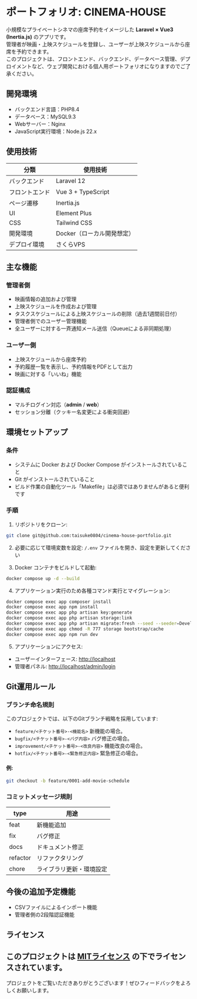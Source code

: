 # ポートフォリオ: CINEMA-HOUSE

小規模なプライベートシネマの座席予約をイメージした **Laravel × Vue3 (Inertia.js)** のアプリです。  
管理者が映画・上映スケジュールを登録し、ユーザーが上映スケジュールから座席を予約できます。  
このプロジェクトは、フロントエンド、バックエンド、データベース管理、デプロイメントなど、ウェブ開発における個人用ポートフォリオになりますのでご了承ください。

## 開発環境
- バックエンド言語：PHP8.4
- データベース：MySQL9.3
- Webサーバー：Nginx
- JavaScript実行環境：Node.js 22.x

## 使用技術
| 分類      | 使用技術               |
| ------- | ------------------ |
| バックエンド  | Laravel 12         |
| フロントエンド | Vue 3 + TypeScript |
| ページ遷移   | Inertia.js         |
| UI      | Element Plus       |
| CSS     | Tailwind CSS       |
| 開発環境    | Docker（ローカル開発想定）   |
| デプロイ環境  | さくらVPS     |

## 主な機能

### 管理者側
- 映画情報の追加および管理
- 上映スケジュールを作成および管理
- タスクスケジュールによる上映スケジュールの削除（過去1週間前日付）
- 管理者側でのユーザー管理機能
- 全ユーザーに対する一斉通知メール送信（Queueによる非同期処理）

### ユーザー側
- 上映スケジュールから座席予約
- 予約履歴一覧を表示し、予約情報をPDFとして出力
- 映画に対する「いいね」機能

### 認証構成
- マルチログイン対応（**admin** / **web**）
- セッション分離（クッキー名変更による衝突回避）

## 環境セットアップ

### 条件
- システムに Docker および Docker Compose がインストールされていること
- Git がインストールされていること
- ビルド作業の自動化ツール「Makefile」は必須ではありませんがあると便利です

### 手順
1. リポジトリをクローン:
```bash
git clone git@github.com:taisuke0804/cinema-house-portfolio.git
```

2. 必要に応じて環境変数を設定:
   `/.env` ファイルを開き、設定を更新してください

3. Docker コンテナをビルドして起動:
```bash
docker compose up -d --build
```

4. アプリケーション実行のため各種コマンド実行とマイグレーション:
```bash
docker compose exec app composer install
docker compose exec app npm install
docker compose exec app php artisan key:generate
docker compose exec app php artisan storage:link
docker compose exec app php artisan migrate:fresh --seed --seeder=DevelopmentSeeder
docker compose exec app chmod -R 777 storage bootstrap/cache
docker compose exec app npm run dev
```

5. アプリケーションにアクセス:
- ユーザーインターフェース: [http://localhost](http://localhost)
- 管理者パネル: [http://localhost/admin/login](http://localhost/admin/login)

## Git運用ルール

### ブランチ命名規則
このプロジェクトでは、以下のGitブランチ戦略を採用しています:
- `feature/<チケット番号>-<機能名>` 新機能の場合。
- `bugfix/<チケット番号>-<バグ内容>` バグ修正の場合。
- `improvement/<チケット番号>-<改良内容>` 機能改良の場合。
- `hotfix/<チケット番号>-<緊急修正内容>` 緊急修正の場合。
#### 例:
```bash
git checkout -b feature/0001-add-movie-schedule
```

### コミットメッセージ規則
| type     | 用途           |
| -------- | ------------ |
| feat     | 新機能追加        |
| fix      | バグ修正         |
| docs     | ドキュメント修正     |
| refactor | リファクタリング     |
| chore    | ライブラリ更新・環境設定 |

## 今後の追加予定機能
- CSVファイルによるインポート機能
- 管理者側の2段階認証機能

## ライセンス
このプロジェクトは [MITライセンス](LICENSE) の下でライセンスされています。
---

プロジェクトをご覧いただきありがとうございます！ぜひフィードバックをよろしくお願いします。